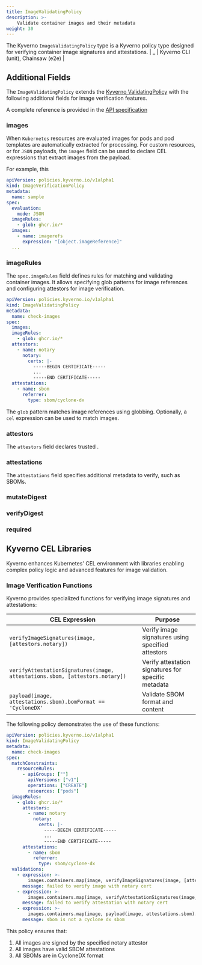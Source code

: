 ```yaml
---
title: ImageValidatingPolicy
description: >-
    Validate container images and their metadata
weight: 30
---
```


The Kyverno `ImageValidatingPolicy` type is a Kyverno policy type designed for verifying container image signatures and attestations. 
           | _                            | Kyverno CLI (unit), Chainsaw (e2e)          |

## Additional Fields

The `ImageValidatingPolicy` extends the [Kyverno ValidatingPolicy](/docs/policy-types/validating-policy) with the following additional fields for image verification features. 

A complete reference is provided in the [API specification](https://htmlpreview.github.io/?https://github.com/kyverno/kyverno/blob/release-1.14/docs/user/crd/index.html#policies.kyverno.io/v1alpha1.ImageValidatingPolicy)


### images

When `Kubernetes` resources are evaluated images for pods and pod templates are automatically extracted for processing. For custom resources, or for `JSON` payloads, the `images` field can be used to declare CEL expressions that extract images from the payload.

For example, this 

```yaml
apiVersion: policies.kyverno.io/v1alpha1
kind: ImageVerificationPolicy
metadata:
  name: sample
spec:
  evaluation:
    mode: JSON
  imageRules:
    - glob: ghcr.io/*
  images:
    - name: imagerefs
      expression: "[object.imageReference]"
  ...
```


### imageRules

The `spec.imageRules` field defines rules for matching and validating container images. It allows specifying glob patterns for image references and configuring attestors for image verification.

```yaml
apiVersion: policies.kyverno.io/v1alpha1
kind: ImageValidatingPolicy
metadata:
  name: check-images
spec:
  images: 
  imageRules:
    - glob: ghcr.io/*
  attestors:
    - name: notary
      notary:
        certs: |-
          -----BEGIN CERTIFICATE-----
          ...
          -----END CERTIFICATE-----
  attestations:
    - name: sbom
      referrer:
        type: sbom/cyclone-dx
```

The `glob` pattern matches image references using globbing. Optionally, a `cel` expression can be used to match images.



### attestors

The `attestors` field declares trusted . 

### attestations

The `attestations` field specifies additional metadata to verify, such as SBOMs.

### mutateDigest

### verifyDigest

### required



## Kyverno CEL Libraries

Kyverno enhances Kubernetes' CEL environment with libraries enabling complex policy logic and advanced features for image validation.

### Image Verification Functions

Kyverno provides specialized functions for verifying image signatures and attestations:

| CEL Expression | Purpose |
|----------------|---------|
| `verifyImageSignatures(image, [attestors.notary])` | Verify image signatures using specified attestors |
| `verifyAttestationSignatures(image, attestations.sbom, [attestors.notary])` | Verify attestation signatures for specific metadata |
| `payload(image, attestations.sbom).bomFormat == 'CycloneDX'` | Validate SBOM format and content |

The following policy demonstrates the use of these functions:

```yaml
apiVersion: policies.kyverno.io/v1alpha1
kind: ImageValidatingPolicy
metadata:
  name: check-images
spec:
  matchConstraints:
    resourceRules:
      - apiGroups: [""]
        apiVersions: ["v1"]
        operations: ["CREATE"]
        resources: ["pods"]
  imageRules:
    - glob: ghcr.io/*
      attestors:
        - name: notary
          notary:
            certs: |-
              -----BEGIN CERTIFICATE-----
              ...
              -----END CERTIFICATE-----
      attestations:
        - name: sbom
          referrer:
            type: sbom/cyclone-dx
  validations:
    - expression: >-
        images.containers.map(image, verifyImageSignatures(image, [attestors.notary])).all(e, e > 0)
      message: failed to verify image with notary cert
    - expression: >-
        images.containers.map(image, verifyAttestationSignatures(image, attestations.sbom, [attestors.notary])).all(e, e > 0)
      message: failed to verify attestation with notary cert
    - expression: >-
        images.containers.map(image, payload(image, attestations.sbom).bomFormat == 'CycloneDX').all(e, e)
      message: sbom is not a cyclone dx sbom
```

This policy ensures that:
1. All images are signed by the specified notary attestor
2. All images have valid SBOM attestations
3. All SBOMs are in CycloneDX format
